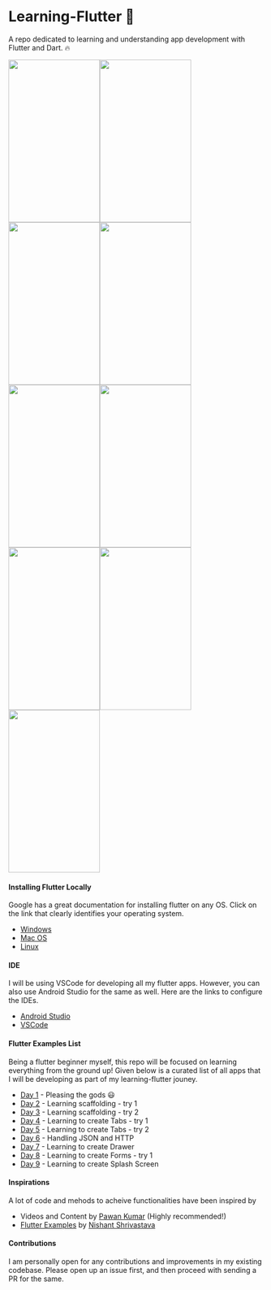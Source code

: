 # Learning-Flutter :rocket:

A repo dedicated to learning and understanding app development with Flutter and Dart. :fire:


<img src="./images/hello_world.png" height="320" width="180"><img src="./images/Scaffold_1.png" height="320" width="180">
<img src="./images/Scaffold_2.png" height="320" width="180"><img src="./images/tab_1.gif" height="320" width="180">
<img src="./images/Tab_2.png" height="320" width="180"><img src="./images/Json_1.png" height="320" width="180">
<img src="./images/drawer.gif" height="320" width="180"><img src="./images/working_with_forms.gif" height="320" width="180">
<img src="./images/working_with_splashscreen.gif" height="320" width="180">



#### Installing Flutter Locally

Google has a great documentation for installing flutter on any OS. Click on the link that clearly identifies your operating system.

- [Windows](https://flutter.io/setup-windows/)
- [Mac OS](https://flutter.io/setup-macos/)
- [Linux](https://flutter.io/setup-linux/)

#### IDE

I will be using VSCode for developing all my flutter apps. However, you can also use Android Studio for the same as well.
Here are the links to configure the IDEs.

- [Android Studio](https://flutter.io/get-started/editor/#androidstudio)
- [VSCode](https://flutter.io/get-started/editor/#vscode)

#### Flutter Examples List

Being a flutter beginner myself, this repo will be focused on learning everything from the ground up!
Given below is a curated list of all apps that I will be developing as part of my learning-flutter jouney.

- [Day 1](hello_world/lib/main.dart) - Pleasing the gods :smiley:
- [Day 2](scaffold_sample_app/lib/main.dart) - Learning scaffolding - try 1
- [Day 3](scaffold_sample_two/lib/main.dart) - Learning scaffolding - try 2
- [Day 4](working_with_tabs/lib/main.dart) - Learning to create Tabs - try 1
- [Day 5](bottom_navigation_bar/lib/main.dart) - Learning to create Tabs - try 2
- [Day 6](handling_json_app/lib/main.dart) - Handling JSON and HTTP
- [Day 7](working_with_drawer/lib/main.dart) - Learning to create Drawer
- [Day 8](working_with_forms/lib/main.dart) - Learning to create Forms - try 1
- [Day 9](working_with_splashscreens/lib/main.dart) - Learning to create Splash Screen

#### Inspirations

A lot of code and mehods to acheive functionalities have been inspired by
- Videos and Content by [Pawan Kumar](https://github.com/iampawan) (Highly recommended!)
- [Flutter Examples](https://github.com/nisrulz/flutter-examples) by [Nishant Shrivastava](https://github.com/nisrulz)

#### Contributions

I am personally open for any contributions and improvements in my existing codebase.
Please open up an issue first, and then proceed with sending a PR for the same.



